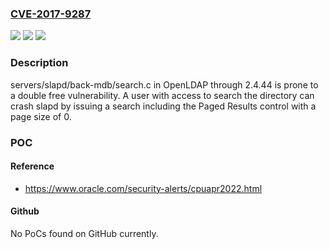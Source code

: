 ### [CVE-2017-9287](https://cve.mitre.org/cgi-bin/cvename.cgi?name=CVE-2017-9287)
![](https://img.shields.io/static/v1?label=Product&message=n%2Fa&color=blue)
![](https://img.shields.io/static/v1?label=Version&message=n%2Fa&color=blue)
![](https://img.shields.io/static/v1?label=Vulnerability&message=n%2Fa&color=brighgreen)

### Description

servers/slapd/back-mdb/search.c in OpenLDAP through 2.4.44 is prone to a double free vulnerability. A user with access to search the directory can crash slapd by issuing a search including the Paged Results control with a page size of 0.

### POC

#### Reference
- https://www.oracle.com/security-alerts/cpuapr2022.html

#### Github
No PoCs found on GitHub currently.


